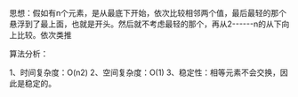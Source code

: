 思想：假如有n个元素，是从最底下开始，依次比较相邻两个值，最后最轻的那个悬浮到了最上面，也就是开头。然后就不考虑最轻的那个，再从2------n的从下向上比较。依次类推

算法分析：

1、时间复杂度：O(n2)
2、空间复杂度：O(1)
3、稳定性：相等元素不会交换，因此是稳定的。


